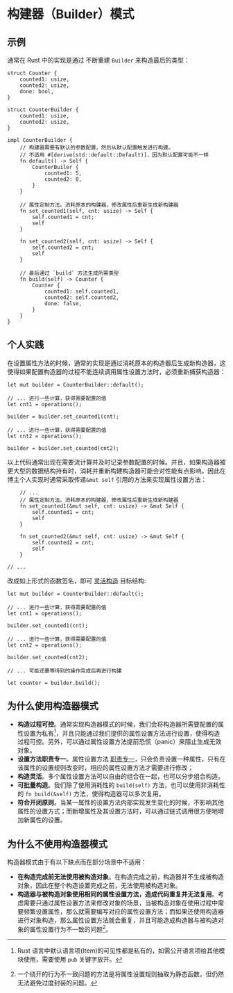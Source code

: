 # 构建器（Builder）模式

## 示例
通常在 Rust 中的实现是通过 不断重建 `Builder` 来构造最后的类型：

```rs,no_run
struct Counter {
    counted1: usize,
    counted2: usize,
    done: bool,
}

struct CounterBuilder {
    counted1: usize,
    counted2: usize,
}

impl CounterBuilder {
    // 构建器需要有默认的参数配置，然后从默认配置触发进行构建。
    // 不适用 #[derive(std::default::Default)]，因为默认配置可能不一样
    fn default() -> Self {
        CounterBuiler {
            counted1: 5,
            counted2: 0,
        }
    }

    // 属性定制方法。消耗原本的构建器，修改属性后重新生成新构建器
    fn set_counted1(self, cnt: usize) -> Self {
        self.counted1 = cnt;
        self
    }

    fn set_counted2(self, cnt: usize) -> Self {
        self.counted2 = cnt;
        self
    }

    // 最后通过 `build` 方法生成所需类型
    fn build(self) -> Counter {
        Counter {
            counted1: self.counted1,
            counted2: self.counted2,
            done: false,
        }
    }
}
```

## 个人实践
在设置属性方法的时候，通常的实现是通过消耗原本的构造器后生成新构造器，这使得如果配置构造器的过程不能连续调用属性设置方法时，必须重新捕获构造器：

```rs,no_run
let mut builder = CounterBuilder::default();

// ... 进行一些计算，获得需要配置的值
let cnt1 = operations();

builder = builder.set_counted1(cnt);

// ... 进行一些计算，获得需要配置的值
let cnt2 = operations();

builder = builder.set_counted(cnt2);
```

以上代码通常出现在需要流计算并及时记录参数配置的时候。并且，如果构造器被更大型的数据结构持有时，消耗并重新构建构造器可能会对性能有点影响。因此在博主个人实现时通常采取传递`&mut self` 引用的方法来实现属性设置方法：

```rs, no_run
    // ...
    // 属性定制方法。消耗原本的构建器，修改属性后重新生成新构建器
    fn set_counted1(&mut self, cnt: usize) -> &mut Self {
        self.counted1 = cnt;
        self
    }

    fn set_counted2(&mut self, cnt: usize) -> &mut Self {
        self.counted2 = cnt;
        self
    }

// ...
```
改成如上形式的函数签名，即可 [灵活构造] 目标结构:

```rs,no_run
let mut builder = CounterBuilder::default();

// ... 进行一些计算，获得需要配置的值
let cnt1 = operations();

builder.set_counted1(cnt);

// ... 进行一些计算，获得需要配置的值
let cnt2 = operations();

builder.set_counted(cnt2);

// ... 可能还要等待别的操作完成后再进行构建

let counter = builder.build();
```

[灵活构造]: #灵活构造

## 为什么使用构造器模式
- **构造过程可控**。通常实现构造器模式的时候，我们会将构造器所需要配置的属性设置为私有[^1]，并且只能通过我们提供的属性设置方法进行设置，使得构造过程可控。另外，可以通过属性设置方法提前恐慌（panic）来阻止生成无效对象。
- **设置方法职责专一**。属性设置方法 [职责专一]，只会负责设置一种属性，只有在该属性的设置规则改变时，相应的属性设置方法才需要进行修改；
- **构造灵活**。多个属性设置方法可以自由的组合在一起，也可以分步组合构造。
- **可批量构造**。我们除了使用消耗性的 `build(self)` 方法，也可以使用非消耗性的 `fn build(&self)` 方法，使得构造器可以多次复用。
- **符合开闭原则**。当某一属性的设置方法内部实现发生变化的时候，不影响其他属性的设置方式；而新增属性及其设置方法时，可以通过链式调用很方便地增加新属性的设置。

[职责专一]: https://baike.baidu.com/item/单一职责原则

## 为什么不使用构造器模式
构造器模式由于有以下缺点而在部分场景中不适用：

- **在构造完成前无法使用被构造对象**。在构造完成之前，构造器并不生成被构造对象，因此在整个构造设置完成之前，无法使用被构造对象。
- **构造器与被构造对象使用相同的属性设置方法，造成代码重复并无法复用**。考虑需要只通过属性设置方法来修改对象的场景，当被构造对象在使用过程中需要频繁设置属性，那么就需要编写对应的属性设置方法；而如果还使用构造器进行对象构造，那么属性设置方法就会重复，并且可能造成构造器与被构造对象的属性设置行为不一致的问题[^2]。


[^1]: Rust 语言中默认语言项(Item)的可见性都是私有的，如需公开语言项给其他模块使用，需要使用 `pub` 关键字放开。
[^2]: 一个绕开的行为不一致问题的方法是将属性设置规则抽取为静态函数，但仍然无法避免过度封装的问题。
